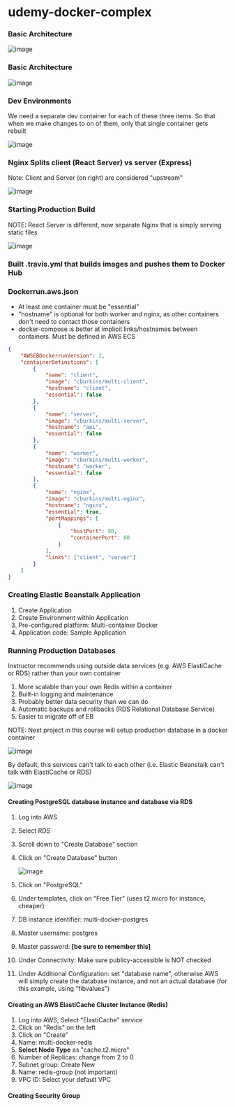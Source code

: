 # udemy-docker-complex

### Basic Architecture

![image](https://user-images.githubusercontent.com/9342308/72189583-3348ad00-33cb-11ea-8e97-6edd3b947911.png)

### Basic Architecture

![image](https://user-images.githubusercontent.com/9342308/72027322-88aa8000-324c-11ea-8fb6-9e8d8186ca71.png)

### Dev Environments

We need a separate dev container for each of these three items. So that when we make changes to on of them, only that single container gets rebuilt

![image](https://user-images.githubusercontent.com/9342308/72027407-e8a12680-324c-11ea-9f24-1ed1bcadcc77.png)

### Nginx Splits client (React Server) vs server (Express)

Note: Client and Server (on right) are considered "upstream"

![image](https://user-images.githubusercontent.com/9342308/72192957-8f183380-33d5-11ea-86dd-eb054c0aceda.png)

### Starting Production Build

NOTE: React Server is different, now separate Nginx that is simply serving static files

![image](https://user-images.githubusercontent.com/9342308/72203509-7857f800-343a-11ea-9acc-6049b8d7e6f7.png)

### Built .travis.yml that builds images and pushes them to Docker Hub

### Dockerrun.aws.json

-   At least one container must be "essential"
-   "hostname" is optional for both worker and nginx, as other containers don't need to contact those containers
-   docker-compose is better at implicit links/hostnames between containers. Must be defined in AWS ECS

```json
{
    "AWSEBDockerrunVersion": 2,
    "containerDefinitions": [
        {
            "name": "client",
            "image": "cburkins/multi-client",
            "hostname": "client",
            "essential": false
        },
        {
            "name": "server",
            "image": "cburkins/multi-server",
            "hostname": "api",
            "essential": false
        },
        {
            "name": "worker",
            "image": "cburkins/multi-worker",
            "hostname": "worker",
            "essential": false
        },
        {
            "name": "nginx",
            "image": "cburkins/multi-nginx",
            "hostname": "nginx",
            "essential": true,
            "portMappings": [
                {
                    "hostPort": 80,
                    "containerPort": 80
                }
            ],
            "links": ["client", "server"]
        }
    ]
}
```

### Creating Elastic Beanstalk Application

1. Create Application
1. Create Environment within Application
1. Pre-configured platform: Multi-container Docker
1. Application code: Sample Application

### Running Production Databases

Instructor recommends using outside data services (e.g. AWS ElastiCache or RDS) rather than your own container

1. More scalable than your own Redis within a container
1. Built-in logging and maintenance
1. Probably better data security than we can do
1. Automatic backups and rollbacks (RDS Relational Database Service)
1. Easier to migrate off of EB

NOTE: Next project in this course will setup production database in a docker container

![image](https://user-images.githubusercontent.com/9342308/72212545-1932cb80-34ac-11ea-9dc1-8de04122d8e3.png)

By default, this services can't talk to each other (i.e. Elastic Beanstalk can't talk with ElastiCache or RDS)

![image](https://user-images.githubusercontent.com/9342308/72212626-58ade780-34ad-11ea-95ba-6bf9c7d6eddf.png)

#### Creating PostgreSQL database instance and database via RDS

1. Log into AWS
1. Select RDS
1. Scroll down to "Create Database" section
1. Click on "Create Database" button

    ![image](https://user-images.githubusercontent.com/9342308/72212705-e4744380-34ae-11ea-96ec-a0716c457415.png)

1. Click on "PostgreSQL"
1. Under templates, click on "Free Tier" (uses t2.micro for instance, cheaper)
1. DB instance identifier: multi-docker-postgres
1. Master username: postgres
1. Master password: <b>[be sure to remember this]</b>
1. Under Connectivity: Make sure publicy-accessible is NOT checked
1. Under Additional Configuration: set "database name", otherwise AWS will simply create the database instance, and not an actual database (for this example, using "fibvalues")

#### Creating an AWS ElastiCache Cluster Instance (Redis)

1. Log into AWS, Select "ElastiCache" service
1. Click on "Redis" on the left
1. Click on "Create"
1. Name: multi-docker-redis
1. <b>Select Node Type</b> as "cache.t2.micro"
1. Number of Replicas: change from 2 to 0
1. Subnet group: Create New
1. Name: redis-group (not important)
1. VPC ID: Select your default VPC

#### Creating Security Group
